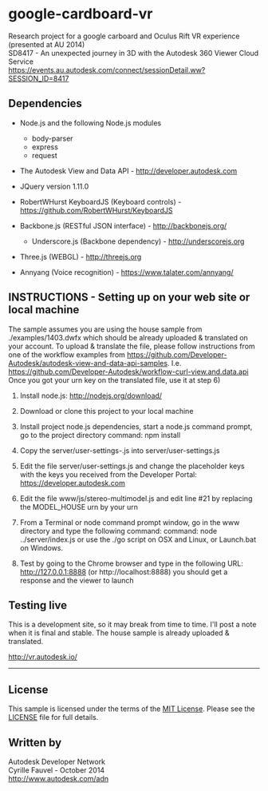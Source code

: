 google-cardboard-vr
===================

Research project for a google carboard and Oculus Rift VR experience (presented at AU 2014)<br />
SD8417 - An unexpected journey in 3D with the Autodesk 360 Viewer Cloud Service <br/>
https://events.au.autodesk.com/connect/sessionDetail.ww?SESSION_ID=8417

Dependencies
--------------------
  * Node.js and the following Node.js modules
    * body-parser
    * express
    * request

  * The Autodesk View and Data API - http://developer.autodesk.com
  * JQuery version 1.11.0
  * RobertWHurst KeyboardJS (Keyboard controls) - https://github.com/RobertWHurst/KeyboardJS
  * Backbone.js (RESTful JSON interface) - http://backbonejs.org/
    * Underscore.js (Backbone dependency) - http://underscorejs.org
  * Three.js (WEBGL) - http://threejs.org
  * Annyang (Voice recognition) - https://www.talater.com/annyang/


INSTRUCTIONS - Setting up on your web site or local machine
-------------------
The sample assumes you are using the house sample from ./examples/1403.dwfx which should be already uploaded & translated on your account. To upload & translate the file, please follow instructions from one of the workflow examples from https://github.com/Developer-Autodesk/autodesk-view-and-data-api-samples. I.e. https://github.com/Developer-Autodesk/workflow-curl-view.and.data.api
Once you got your urn key on the translated file, use it at step 6)


  1)  Install node.js:  http://nodejs.org/download/
  
  2)  Download or clone this project to your local machine
  
  3)  Install project node.js dependencies, start a node.js command prompt, go to the project directory
          command:  npm install
       
  4)  Copy the server/user-settings-.js into server/user-settings.js
  
  5)  Edit the file server/user-settings.js and change the placeholder keys with the keys you received from the Developer Portal:  https://developer.autodesk.com

  6)  Edit the file www/js/stereo-multimodel.js and edit line #21 by replacing the MODEL_HOUSE urn by your urn
  
  7)  From a Terminal or node command prompt window, go in the www directory and type the following command:
          command: node ../server/index.js
          or use the ./go script on OSX and Linux, or  Launch.bat on Windows.
          
  8)  Test by going to the Chrome browser and type in the following URL:  http://127.0.0.1:8888 (or http://localhost:8888)
          you should get a response and the viewer to launch
          
Testing live
-------------------------
This is a development site, so it may break from time to time. I'll post a note when it is final and stable. The house sample is already uploaded & translated.

http://vr.autodesk.io/


--------

## License

This sample is licensed under the terms of the [MIT License](http://opensource.org/licenses/MIT). Please see the [LICENSE](LICENSE) file for full details.


## Written by

Autodesk Developer Network <br />
Cyrille Fauvel - October 2014 <br />
http://www.autodesk.com/adn <br />
